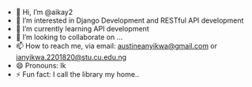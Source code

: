 - 👋 Hi, I’m @aikay2
- 👀 I’m interested in Django Development and RESTful API development
- 🌱 I’m currently learning API development
- 💞️ I’m looking to collaborate on ...
- 📫 How to reach me, via email: austineanyikwa@gmail.com or ianyikwa.2201820@stu.cu.edu.ng
- 😄 Pronouns: Ik
- ⚡ Fun fact: I call the library my home..

<!---
aikay2/aikay2 is a ✨ special ✨ repository because its `README.md` (this file) appears on your GitHub profile.
You can click the Preview link to take a look at your changes.
--->
